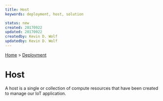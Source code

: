 ```yaml
---
title: Host
keywords: deployment, host, solution

status: new
created: 20170922
updated: 20170922
createdby: Kevin D. Wolf
updatedby: Kevin D. Wolf
---
```

[Home](../Index.md) > [Deployment](Index.md)

# Host

A host is a single or collection of compute resources that have been created to manage our IoT application.